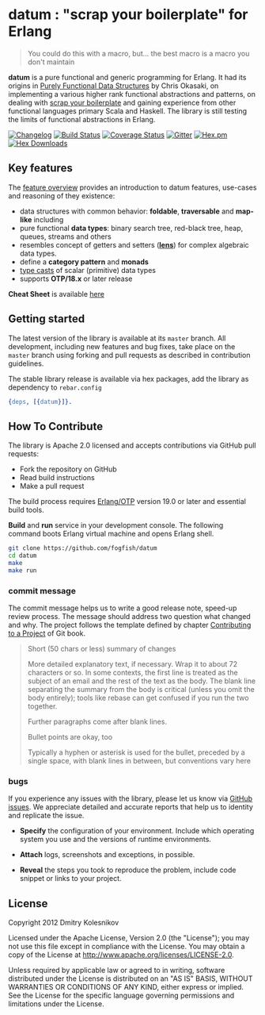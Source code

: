 # datum : "scrap your boilerplate" for Erlang

> You could do this with a macro, but...
> the best macro is a macro you don't maintain

**datum** is a pure functional and generic programming for Erlang. It had its origins in [Purely Functional Data Structures](https://www.cs.cmu.edu/~rwh/theses/okasaki.pdf) by Chris Okasaki, on implementing a various higher rank functional abstractions and patterns, on dealing with [scrap your boilerplate](https://www.microsoft.com/en-us/research/publication/scrap-your-boilerplate-with-class/) and gaining experience from other functional languages primary Scala and Haskell. The library is still testing the limits of functional abstractions in Erlang. 

[![Changelog](https://img.shields.io/badge/changelog-latest-green.svg)](CHANGELOG.md) 
[![Build Status](https://secure.travis-ci.org/fogfish/datum.svg?branch=master)](http://travis-ci.org/fogfish/datum) 
[![Coverage Status](https://coveralls.io/repos/github/fogfish/datum/badge.svg?branch=master)](https://coveralls.io/github/fogfish/datum?branch=master) 
[![Gitter](https://badges.gitter.im/Join%20Chat.svg)](https://gitter.im/generic-programming-for-erlang/datum)
[![Hex.pm](https://img.shields.io/hexpm/v/datum.svg)](https://hex.pm/packages/datum) 
[![Hex Downloads](https://img.shields.io/hexpm/dt/datum.svg)](https://hex.pm/packages/datum)


## Key features

The [feature overview](doc/features.md) provides an introduction to datum features, use-cases and reasoning of they existence:

* data structures with common behavior: **foldable**, **traversable** and **map-like** including 
* pure functional **data types**: binary search tree, red-black tree, heap, queues, streams and others
* resembles concept of getters and setters ([**lens**](doc/lens.md)) for complex algebraic data types.
* define a **category pattern** and **monads**
* [type casts](doc/typecast.md) of scalar (primitive) data types
* supports **OTP/18.x** or later release


**Cheat Sheet** is available [here](doc/cheatsheet.md)

## Getting started

The latest version of the library is available at its `master` branch. All development, including new features and bug fixes, take place on the `master` branch using forking and pull requests as described in contribution guidelines.

The stable library release is available via hex packages, add the library as dependency to `rebar.config`

```erlang
{deps, [{datum}]}.
``` 


## How To Contribute

The library is Apache 2.0 licensed and accepts contributions via GitHub pull requests:

* Fork the repository on GitHub
* Read build instructions
* Make a pull request

The build process requires [Erlang/OTP](http://www.erlang.org/downloads) version 19.0 or later and essential build tools.

**Build** and **run** service in your development console. The following command boots Erlang virtual machine and opens Erlang shell.

```bash
git clone https://github.com/fogfish/datum
cd datum
make
make run
```


### commit message

The commit message helps us to write a good release note, speed-up review process. The message should address two question what changed and why. The project follows the template defined by chapter [Contributing to a Project](http://git-scm.com/book/ch5-2.html) of Git book.

>
> Short (50 chars or less) summary of changes
>
> More detailed explanatory text, if necessary. Wrap it to about 72 characters or so. In some contexts, the first line is treated as the subject of an email and the rest of the text as the body. The blank line separating the summary from the body is critical (unless you omit the body entirely); tools like rebase can get confused if you run the two together.
> 
> Further paragraphs come after blank lines.
> 
> Bullet points are okay, too
> 
> Typically a hyphen or asterisk is used for the bullet, preceded by a single space, with blank lines in between, but conventions vary here
>
>

### bugs

If you experience any issues with the library, please let us know via [GitHub issues](https://github.com/fogfish/datum/issue). We appreciate detailed and accurate reports that help us to identity and replicate the issue. 

* **Specify** the configuration of your environment. Include which operating system you use and the versions of runtime environments. 

* **Attach** logs, screenshots and exceptions, in possible.

* **Reveal** the steps you took to reproduce the problem, include code snippet or links to your project.



## License

Copyright 2012 Dmitry Kolesnikov

Licensed under the Apache License, Version 2.0 (the "License"); you may not use this file except in compliance with the License. You may obtain a copy of the License at http://www.apache.org/licenses/LICENSE-2.0.

Unless required by applicable law or agreed to in writing, software distributed under the License is distributed on an "AS IS" BASIS, WITHOUT WARRANTIES OR CONDITIONS OF ANY KIND, either express or implied. See the License for the specific language governing permissions and limitations under the License.

